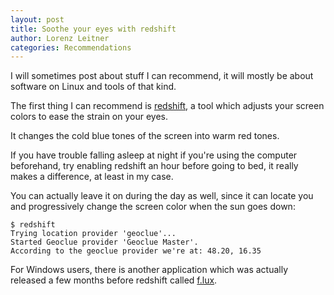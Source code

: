 ```yaml
---
layout: post
title: Soothe your eyes with redshift
author: Lorenz Leitner
categories: Recommendations
---
```


I will sometimes post about stuff I can recommend, it will mostly be about
software on Linux and tools of that kind.

The first thing I can recommend is [redshift](https://github.com/jonls/redshift), a tool which adjusts your screen
colors to ease the strain on your eyes.

It changes the cold blue tones of the screen into warm red tones.

If you have trouble falling asleep at night if you're using the computer
beforehand, try enabling redshift an hour before going to bed, it really makes
a difference, at least in my case.

You can actually leave it on during the day as well, since it can locate you
and progressively change the screen color when the sun goes down:

`$ redshift`  
`Trying location provider 'geoclue'...`  
`Started Geoclue provider 'Geoclue Master'.`  
`According to the geoclue provider we're at: 48.20, 16.35`  

For Windows users, there is another application which was actually released a
few months before redshift called [f.lux](https://en.wikipedia.org/wiki/F.lux).
